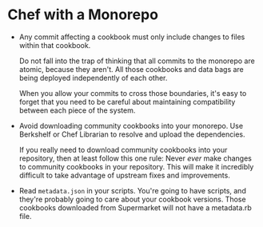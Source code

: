 # Chef with a Monorepo

- Any commit affecting a cookbook must only include changes to files within that cookbook.

    Do not fall into the trap of thinking that all commits to the monorepo are atomic, because they aren't. All those cookbooks and data bags are being deployed independently of each other.

    When you allow your commits to cross those boundaries, it's easy to forget that you need to be careful about maintaining compatibility between each piece of the system.

- Avoid downloading community cookbooks into your monorepo. Use Berkshelf or Chef Librarian to resolve and upload the dependencies.

    If you really need to download community cookbooks into your repository, then at least follow this one rule: Never *ever* make changes to community cookbooks in your repository. This will make it incredibly difficult to take advantage of upstream fixes and improvements.

- Read `metadata.json` in your scripts. You're going to have scripts, and they're probably going to care about your cookbook versions. Those cookbooks downloaded from Supermarket will not have a metadata.rb file.
